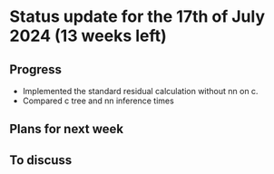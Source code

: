 # Status update for the 17th of July 2024 (13 weeks left)

## Progress
- Implemented the standard residual calculation without nn on c.
- Compared c tree and nn inference times

## Plans for next week

## To discuss
